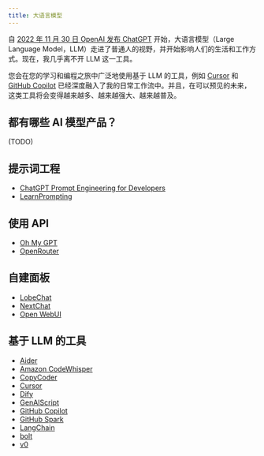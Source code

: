 ```yaml
---
title: 大语言模型
---
```


自 [2022 年 11 月 30 日 OpenAI 发布 ChatGPT](https://openai.com/index/chatgpt/) 开始，大语言模型（Large Language Model，LLM）走进了普通人的视野，并开始影响人们的生活和工作方式。现在，我几乎离不开 LLM 这一工具。

您会在您的学习和编程之旅中广泛地使用基于 LLM 的工具，例如 [Cursor](https://www.cursor.com/) 和 [GitHub Copilot](https://github.com/features/copilot) 已经深度融入了我的日常工作流中。并且，在可以预见的未来，这类工具将会变得越来越多、越来越强大、越来越普及。

## 都有哪些 AI 模型产品？

(TODO)

## 提示词工程

- [ChatGPT Prompt Engineering for Developers](https://www.deeplearning.ai/short-courses/chatgpt-prompt-engineering-for-developers/)
- [LearnPrompting](https://learnprompting.org/)

## 使用 API

- [Oh My GPT](https://www.ohmygpt.com/)
- [OpenRouter](https://openrouter.ai/)

## 自建面板

- [LobeChat](https://lobehub.com/)
- [NextChat](https://nextchat.dev/)
- [Open WebUI](https://openwebui.com/)

## 基于 LLM 的工具

- [Aider](https://aider.chat/)
- [Amazon CodeWhisper](https://docs.aws.amazon.com/codewhisperer/latest/userguide/what-is-cwspr.html)
- [CopyCoder](https://copycoder.ai/)
- [Cursor](https://www.cursor.com/)
- [Dify](https://dify.ai/)
- [GenAIScript](https://microsoft.github.io/genaiscript/)
- [GitHub Copilot](https://github.com/features/copilot)
- [GitHub Spark](https://githubnext.com/projects/github-spark)
- [LangChain](https://www.langchain.com/)
- [bolt](https://bolt.new/)
- [v0](https://v0.dev/)
